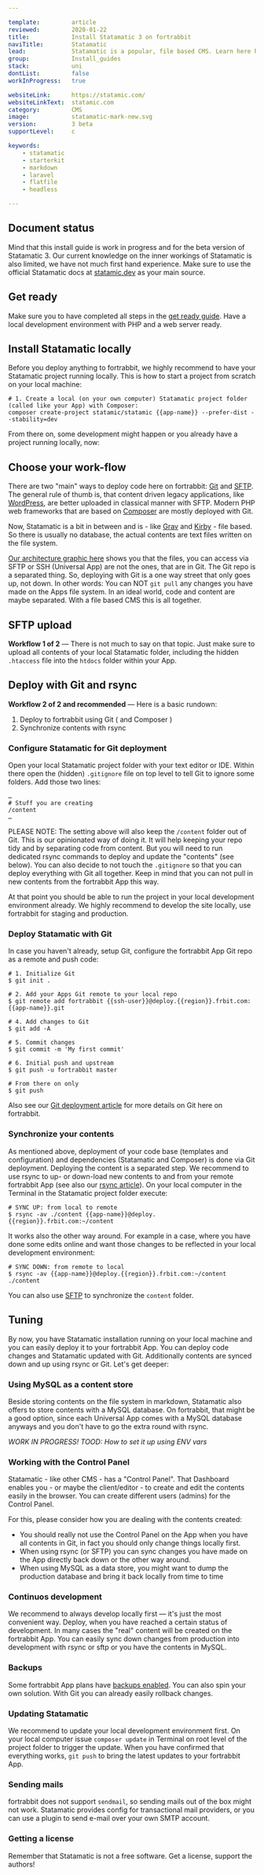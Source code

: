 ```yaml
---

template:         article
reviewed:         2020-01-22
title:            Install Statamatic 3 on fortrabbit
naviTitle:        Statamatic
lead:             Statamatic is a popular, file based CMS. Learn here how to install and tune Statamatic on fortrabbit.
group:            Install_guides
stack:            uni
dontList:         false
workInProgress:   true

websiteLink:      https://statamic.com/
websiteLinkText:  statamic.com
category:         CMS
image:            statamatic-mark-new.svg
version:          3 beta
supportLevel:     c

keywords:
    - statamatic
    - starterkit
    - markdown
    - laravel
    - flatfile
    - headless

---
```




## Document status

Mind that this install guide is work in progress and for the beta version of Statamatic 3. Our current knowledge on the inner workings of Statamatic is also limited, we have not much first hand experience. Make sure to use the official Statamatic docs at [statamic.dev](https://statamic.dev/) as your main source.

 
## Get ready

Make sure you to have completed all steps in the [get ready guide](/get-ready). Have a local development environment with PHP and a web server ready.


## Install Statamatic locally

Before you deploy anything to fortrabbit, we highly recommend to have your Statamatic project running locally. This is how to start a project from scratch on your local machine:

```
# 1. Create a local (on your own computer) Statamatic project folder (called like your App) with Composer:
composer create-project statamic/statamic {{app-name}} --prefer-dist --stability=dev
```

From there on, some development might happen or you already have a project running locally, now:



## Choose your work-flow

There are two "main" ways to deploy code here on fortrabbit: [Git](/git-deployment) and [SFTP](/sftp-uni). The general rule of thumb is, that content driven legacy applications, like [WordPress](/install-wordpress), are better uploaded in classical manner with SFTP. Modern PHP web frameworks that are based on [Composer](/composer) are mostly deployed with Git. 

Now, Statamatic is a bit in between and is - like [Grav](/install-grav) and [Kirby](/install-kirby-3) - file based. So there is usually no database, the actual contents are text files written on the file system.

[Our architecture graphic here](/deployment-methods-uni#toc-understanding-the-architecture) shows you that the files, you can access via SFTP or SSH (Universal App) are not the ones, that are in Git. The Git repo is a separated thing. So, deploying with Git is a one way street that only goes up, not down. In other words: You can NOT `git pull` any changes you have made on the Apps file system. In an ideal world, code and content are maybe separated. With a file based CMS this is all together.


## SFTP upload

**Workflow 1 of 2** — There is not much to say on that topic. Just make sure to upload all contents of your local Statamatic folder, including the hidden `.htaccess` file into the `htdocs` folder within your App.


## Deploy with Git and rsync

**Workflow 2 of 2 and recommended** — Here is a basic rundown: 

1. Deploy to fortrabbit using Git ( and Composer )
2. Synchronize contents with rsync



### Configure Statamatic for Git deployment

Open your local Statamatic project folder with your text editor or IDE. Within there open the (hidden) `.gitignore` file on top level to tell Git to ignore some folders. Add those two lines:

```
…
# Stuff you are creating
/content
…
```

PLEASE NOTE: The setting above will also keep the `/content` folder out of Git. This is our opinionated way of doing it. It will help keeping your repo tidy and by separating code from content. But you will need to run dedicated rsync commands to deploy and update the "contents" (see below). You can also decide to not touch the `.gitignore` so that you can deploy everything with Git all together. Keep in mind that you can not pull in new contents from the fortrabbit App this way.

At that point you should be able to run the project in your local development environment already. We highly recommend to develop the site locally, use fortrabbit for staging and production.


### Deploy Statamatic with Git

In case you haven't already, setup Git, configure the fortrabbit App Git repo as a remote and push code:

```
# 1. Initialize Git
$ git init .

# 2. Add your Apps Git remote to your local repo
$ git remote add fortrabbit {{ssh-user}}@deploy.{{region}}.frbit.com:{{app-name}}.git

# 4. Add changes to Git
$ git add -A

# 5. Commit changes
$ git commit -m 'My first commit'

# 6. Initial push and upstream
$ git push -u fortrabbit master

# From there on only
$ git push
```

Also see our [Git deployment article](/git-deployment) for more details on Git here on fortrabbit.


### Synchronize your contents

As mentioned above, deployment of your code base (templates and configuration) and dependencies (Statamatic and Composer) is done via Git deployment. Deploying the content is a separated step. We recommend to use rsync to up- or down-load new contents to and from your remote fortrabbit App (see also our [rsync article](/rsync)). On your local computer in the Terminal in the Statamatic project folder execute:

```
# SYNC UP: from local to remote
$ rsync -av ./content {{app-name}}@deploy.{{region}}.frbit.com:~/content
```

It works also the other way around. For example in a case, where you have done some edits online and want those changes to be reflected in your local development environment:

```
# SYNC DOWN: from remote to local
$ rsync -av {{app-name}}@deploy.{{region}}.frbit.com:~/content ./content
```

You can also use [SFTP](/sftp) to synchronize the `content` folder.


## Tuning

By now, you have Statamatic installation running on your local machine and you can easily deploy it to your fortrabbit App. You can deploy code changes and Statamatic updated with Git. Additionally contents are synced down and up using rsync or Git. Let's get deeper:

### Using MySQL as a content store

Beside storing contents on the file system in markdown, Statamatic also offers to store contents with a MySQL database. On fortrabbit, that might be a good option, since each Universal App comes with a MySQL database anyways and you don't have to go the extra round with rsync. 

_WORK IN PROGRESS! TOOD: How to set it up using ENV vars_


### Working with the Control Panel

Statamatic - like other CMS - has a "Control Panel". That Dashboard enables you - or maybe the client/editor - to create and edit the contents easily in the browser. You can create different users (admins) for the Control Panel.

For this, please consider how you are dealing with the contents created: 

* You should really not use the Control Panel on the App when you have all contents in Git, in fact you should only change things locally first. 
* When using rsync (or SFTP) you can sync changes you have made on the App directly back down or the other way around.
* When using MySQL as a data store, you might want to dump the production database and bring it back locally from time to time


### Continuos development

We recommend to always develop locally first — it's just the most convenient way. Deploy, when you have reached a certain status of development. In many cases the "real" content will be created on the fortrabbit App. You can easily sync down changes from production into development with rsync or sftp or you have the contents in MySQL.


### Backups

Some fortrabbit App plans have [backups enabled](/backups-uni). You can also spin your own solution. With Git you can already easily rollback changes. 


### Updating Statamatic

We recommend to update your local development environment first. On your local computer issue `composer update` in Terminal on root level of the project folder to trigger the update. When you have confirmed that everything works, `git push` to bring the latest updates to your fortrabbit App.


### Sending mails

fortrabbit does not support `sendmail`, so sending mails out of the box might not work. Statamatic provides config for transactional mail providers, or you can use a plugin to send e-mail over your own SMTP account.


### Getting a license

Remember that Statamatic is not a free software. Get a license, support the authors!